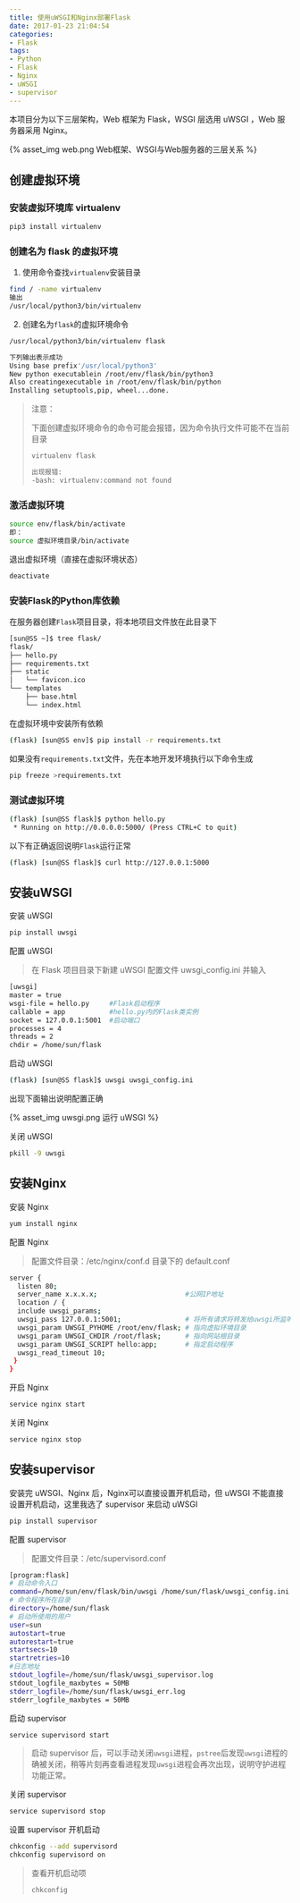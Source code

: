 ```yaml
---
title: 使用uWSGI和Nginx部署Flask
date: 2017-01-23 21:04:54
categories: 
- Flask
tags:
- Python
- Flask
- Nginx
- uWSGI
- supervisor
---
```




本项目分为以下三层架构，Web 框架为 Flask，WSGI 层选用 uWSGI ，Web 服务器采用 Nginx。

{% asset_img web.png Web框架、WSGI与Web服务器的三层关系 %}


<!--more-->


## 创建虚拟环境

### 安装虚拟环境库 virtualenv

```bash
pip3 install virtualenv
```



### 创建名为 flask 的虚拟环境

1. 使用命令查找`virtualenv`安装目录

```bash
find / -name virtualenv
输出
/usr/local/python3/bin/virtualenv
```

2. 创建名为`flask`的虚拟环境命令

```bash
/usr/local/python3/bin/virtualenv flask

下列输出表示成功
Using base prefix'/usr/local/python3'
New python executablein /root/env/flask/bin/python3
Also creatingexecutable in /root/env/flask/bin/python
Installing setuptools,pip, wheel...done.
```

> 注意：
>
> 下面创建虚拟环境命令的命令可能会报错，因为命令执行文件可能不在当前目录
>
> ```bash
> virtualenv flask
>
> 出现报错:
> -bash: virtualenv:command not found
> ```



### 激活虚拟环境

```bash
source env/flask/bin/activate
即：
source 虚拟环境目录/bin/activate
```

退出虚拟环境（直接在虚拟环境状态）

```bash
deactivate
```



### 安装Flask的Python库依赖

在服务器创建`Flask`项目目录，将本地项目文件放在此目录下

```bash
[sun@SS ~]$ tree flask/
flask/
├── hello.py
├── requirements.txt
├── static
│   └── favicon.ico
└── templates
    ├── base.html
    └── index.html
```

在虚拟环境中安装所有依赖

```bash
(flask) [sun@SS env]$ pip install -r requirements.txt
```

如果没有`requirements.txt`文件，先在本地开发环境执行以下命令生成

```bash
pip freeze >requirements.txt
```



### 测试虚拟环境

```bash
(flask) [sun@SS flask]$ python hello.py 
 * Running on http://0.0.0.0:5000/ (Press CTRL+C to quit)
```


以下有正确返回说明`Flask`运行正常

```bash
(flask) [sun@SS flask]$ curl http://127.0.0.1:5000
```



##  安装uWSGI

安装 uWSGI

```bash
pip install uwsgi
```

配置 uWSGI

> 在 Flask 项目目录下新建 uWSGI 配置文件 uwsgi_config.ini 并输入

```bash
[uwsgi]
master = true
wsgi-file = hello.py     #Flask启动程序
callable = app           #hello.py内的Flask类实例
socket = 127.0.0.1:5001  #启动端口
processes = 4
threads = 2
chdir = /home/sun/flask
```

启动 uWSGI

```bash
(flask) [sun@SS flask]$ uwsgi uwsgi_config.ini
```

出现下面输出说明配置正确

{% asset_img uwsgi.png 运行 uWSGI %}

关闭 uWSGI

```bash
pkill -9 uwsgi
```



## 安装Nginx

安装 Nginx

```bash
yum install nginx
```

配置 Nginx

> 配置文件目录：/etc/nginx/conf.d 目录下的 default.conf

```bash
server {
  listen 80;
  server_name x.x.x.x;                      #公网IP地址
  location / {
  include uwsgi_params;
  uwsgi_pass 127.0.0.1:5001;                # 将所有请求将转发给uwsgi所监听的端口
  uwsgi_param UWSGI_PYHOME /root/env/flask; # 指向虚拟环境目录
  uwsgi_param UWSGI_CHDIR /root/flask;      # 指向网站根目录
  uwsgi_param UWSGI_SCRIPT hello:app;       # 指定启动程序
  uwsgi_read_timeout 10; 
 }
}
```

开启 Nginx

```bash
service nginx start
```

关闭 Nginx

```bash
service nginx stop
```



## 安装supervisor

安装完 uWSGI、Nginx 后，Nginx可以直接设置开机启动，但 uWSGI 不能直接设置开机启动，这里我选了 supervisor 来启动  uWSGI

```bash
pip install supervisor
```

配置 supervisor

> 配置文件目录：/etc/supervisord.conf

```bash
[program:flask]
# 启动命令入口
command=/home/sun/env/flask/bin/uwsgi /home/sun/flask/uwsgi_config.ini
# 命令程序所在目录
directory=/home/sun/flask
# 启动所使用的用户
user=sun
autostart=true
autorestart=true
startsecs=10
startretries=10
#日志地址
stdout_logfile=/home/sun/flask/uwsgi_supervisor.log
stdout_logfile_maxbytes = 50MB
stderr_logfile=/home/sun/flask/uwsgi_err.log
stderr_logfile_maxbytes = 50MB
```

启动 supervisor

```bash
service supervisord start
```

> 启动 supervisor 后，可以手动关闭`uwsgi`进程，`pstree`后发现`uwsgi`进程的确被关闭，稍等片刻再查看进程发现`uwsgi`进程会再次出现，说明守护进程功能正常。

关闭 supervisor

```bash
service supervisord stop
```

设置 supervisor 开机启动

```bash
chkconfig --add supervisord
chkconfig supervisord on
```

> 查看开机启动项
>
> ```bash
> chkconfig
> ```


